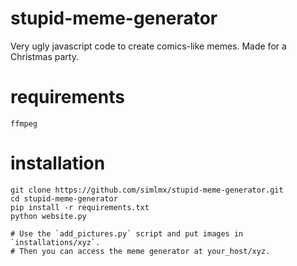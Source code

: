 stupid-meme-generator
=====================

Very ugly javascript code to create comics-like memes. Made for a Christmas party.

requirements
=============

    ffmpeg


installation
============

    git clone https://github.com/simlmx/stupid-meme-generator.git
    cd stupid-meme-generator
    pip install -r requirements.txt
    python website.py

    # Use the `add_pictures.py` script and put images in `installations/xyz`.
    # Then you can access the meme generator at your_host/xyz.
